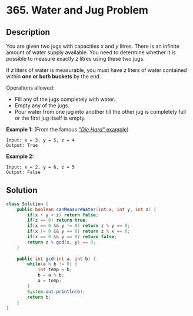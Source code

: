 # 365. Water and Jug Problem

## Description

You are given two jugs with capacities *x* and *y* litres. There is an infinite amount of water supply available. You need to determine whether it is possible to measure exactly *z* litres using these two jugs.

If *z* liters of water is measurable, you must have *z* liters of water contained within **one or both buckets** by the end.

Operations allowed:

- Fill any of the jugs completely with water.
- Empty any of the jugs.
- Pour water from one jug into another till the other jug is completely full or the first jug itself is empty.

**Example 1:** (From the famous [*"Die Hard"* example](https://www.youtube.com/watch?v=BVtQNK_ZUJg))

```
Input: x = 3, y = 5, z = 4
Output: True
```

**Example 2:**

```
Input: x = 2, y = 6, z = 5
Output: False
```

## Solution

```java
class Solution {
    public boolean canMeasureWater(int x, int y, int z) {
        if(x + y < z) return false;
        if(z == 0) return true;
        if(x == 0 && y != 0) return z % y == 0;
        if(x != 0 && y == 0) return z % x == 0;
        if(x == 0 && y == 0) return false;
        return z % gcd(x, y) == 0;
    }
    
    public int gcd(int a, int b) {
        while(a % b != 0) {
            int temp = b;
            b = a % b;
            a = temp;
        }
        System.out.println(b);
        return b;
    }
}
```

